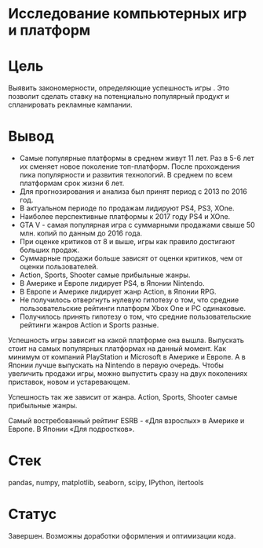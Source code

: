 # Исследование компьютерных игр и платформ

# Цель

Выявить закономерности, определяющие успешность игры . Это позволит сделать ставку на потенциально популярный продукт и спланировать рекламные кампании.

# Вывод

 - Самые популярные платформы в среднем живут 11 лет. Раз в 5-6 лет их сменяет новое поколение топ-платформ. После прохождения пика популярности и развития технологий. В среднем по всем платформам срок жизни 6 лет.
 - Для прогнозирования и анализа был принят период с 2013 по 2016 год.
 - В актуальном периоде по продажам лидируют PS4, PS3, XOne.
 - Наиболее перспективные платформы к 2017 году PS4 и XOne.
 - GTA V - самая популярная игра с суммарными продажами свыше 50 млн. копий по данным до 2016 года.
 - При оценке критиков от 8 и выше, игры как правило достигают больших продаж.
 - Суммарные продажи больше зависят от оценки критиков, чем от оценки пользователей.
 - Action, Sports, Shooter самые прибыльные жанры.
 - В Америке и Европе лидирует PS4, в Японии Nintendo.
 - В Европе и Америке лидирует жанр Action, в Японии RPG.
 - Не получилось отвергнуть нулевую гипотезу о том, что средние пользовательские рейтинги платформ Xbox One и PC одинаковые.
 - Получилось принять гипотезу о том, что средние пользовательские рейтинги жанров Action и Sports разные.

Успешность игры зависит на какой платформе она вышла. Выпускать стоит на самых популярных платформах на данный момент. Как минимум от компаний PlayStation и Microsoft в Америке и Европе. А в Японии лучше выпускать на Nintendo в первую очередь. Чтобы увеличить продажи игры, можно выпустить сразу на двух поколениях приставок, новом и устаревающем.

Успешность так же зависит от жанра. Action, Sports, Shooter самые прибыльные жанры.

Самый востребованный рейтинг ESRB - «Для взрослых» в Америке и Европе. В Японии «Для подростков».


# Стек

pandas, numpy, matplotlib, seaborn, scipy, IPython, itertools

# Статус

Завершен. Возможны доработки оформления и оптимизации кода.

